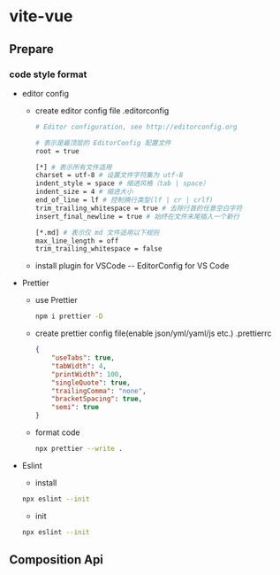 # vite-vue

## Prepare

### code style format

- editor config
    - create editor config file
        .editorconfig
        ```bash
        # Editor configuration, see http://editorconfig.org

        # 表示是最顶层的 EditorConfig 配置文件
        root = true

        [*] # 表示所有文件适用
        charset = utf-8 # 设置文件字符集为 utf-8
        indent_style = space # 缩进风格（tab | space）
        indent_size = 4 # 缩进大小
        end_of_line = lf # 控制换行类型(lf | cr | crlf)
        trim_trailing_whitespace = true # 去除行首的任意空白字符
        insert_final_newline = true # 始终在文件末尾插入一个新行

        [*.md] # 表示仅 md 文件适用以下规则
        max_line_length = off
        trim_trailing_whitespace = false
        ```
    - install plugin for VSCode -- EditorConfig for VS Code

- Prettier
    - use Prettier
        ```bash
        npm i prettier -D
        ```
    - create prettier config file(enable json/yml/yaml/js etc.)
        .prettierrc
        ```json
        {
            "useTabs": true,
            "tabWidth": 4,
            "printWidth": 100,
            "singleQuote": true,
            "trailingComma": "none",
            "bracketSpacing": true,
            "semi": true
        }
        ```
    - format code
        ```bash
        npx prettier --write .
        ```

- Eslint
    - install
    ```bash
    npx eslint --init
    ```
    - init
    ```bash
    npx eslint --init
    ```


## Composition Api

